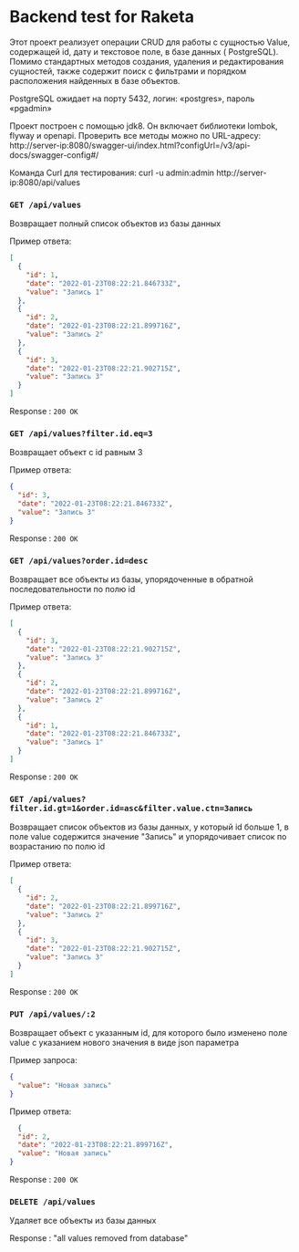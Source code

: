 # Backend test for Raketa

Этот проект реализует операции CRUD для работы с сущностью Value, содержащей id, дату и текстовое поле, в базе данных (
PostgreSQL). Помимо стандартных методов создания, удаления и редактирования сущностей, также содержит поиск с фильтрами
и порядком расположения найденных в базе объектов.

PostgreSQL ожидает на порту 5432, логин: «postgres», пароль «pgadmin»

Проект построен с помощью jdk8. Он включает библиотеки lombok, flyway и openapi. Проверить все методы можно по
URL-адресу: http://server-ip:8080/swagger-ui/index.html?configUrl=/v3/api-docs/swagger-config#/

Команда Curl для тестирования: curl -u admin:admin http://server-ip:8080/api/values

### `GET /api/values`

Возвращает полный список объектов из базы данных

Пример ответа:

```json
[
  {
    "id": 1,
    "date": "2022-01-23T08:22:21.846733Z",
    "value": "Запись 1"
  },
  {
    "id": 2,
    "date": "2022-01-23T08:22:21.899716Z",
    "value": "Запись 2"
  },
  {
    "id": 3,
    "date": "2022-01-23T08:22:21.902715Z",
    "value": "Запись 3"
  }
]
```

Response : `200 OK`


### `GET /api/values?filter.id.eq=3`

Возвращает объект с id равным 3

Пример ответа:

```json
{
  "id": 3,
  "date": "2022-01-23T08:22:21.846733Z",
  "value": "Запись 3"
}
```

Response : `200 OK`


### `GET /api/values?order.id=desc`

Возвращает все объекты из базы, упорядоченные в обратной последовательности по полю id

Пример ответа:

```json
[
  {
    "id": 3,
    "date": "2022-01-23T08:22:21.902715Z",
    "value": "Запись 3"
  },
  {
    "id": 2,
    "date": "2022-01-23T08:22:21.899716Z",
    "value": "Запись 2"
  },
  {
    "id": 1,
    "date": "2022-01-23T08:22:21.846733Z",
    "value": "Запись 1"
  }
]
```

Response : `200 OK`


### `GET /api/values?filter.id.gt=1&order.id=asc&filter.value.ctn=Запись`

Возвращает список объектов из базы данных, у который id больше 1, в поле value содержится значение "Запись" и
упорядочивает список по возрастанию по полю id

Пример ответа:

```json
[
  {
    "id": 2,
    "date": "2022-01-23T08:22:21.899716Z",
    "value": "Запись 2"
  },
  {
    "id": 3,
    "date": "2022-01-23T08:22:21.902715Z",
    "value": "Запись 3"
  }
]
```

Response : `200 OK`


### `PUT /api/values/:2`

Возвращает объект с указанным id, для которого было изменено поле value с указанием нового значения в виде json
параметра

Пример запроса:

```json
{
  "value": "Новая запись"
}
```

Пример ответа: 

```json
  {
  "id": 2,
  "date": "2022-01-23T08:22:21.899716Z",
  "value": "Новая запись"
}
```

Response : `200 OK`


### `DELETE /api/values`

Удаляет все объекты из базы данных

Response : "all values removed from database"
